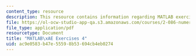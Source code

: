 ```yaml
---
content_type: resource
description: This resource contains information regarding MATLAB exercises 4.
file: https://ol-ocw-studio-app-qa.s3.amazonaws.com/courses/2-086-numerical-computation-for-mechanical-engineers-fall-2012/ac9e0583b47e55598b53694cb4eb0274_MIT2_086F12_matlab_ex4.pdf
file_type: application/pdf
resourcetype: Document
title: "MATLAB\xAE Exercises 4"
uid: ac9e0583-b47e-5559-8b53-694cb4eb0274
---
```

